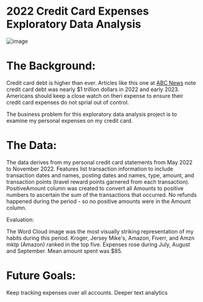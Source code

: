 # 2022 Credit Card Expenses Exploratory Data Analysis 

![image](https://user-images.githubusercontent.com/23224784/229172704-b2b0e6e9-c5c4-4224-9fc1-30ca4ca2747a.png)


# The Background: 

Credit card debt is higher than ever. Articles like this one at <a href = "https://abcnews.go.com/Business/us-credit-card-debt-now-totals-1-trillion/story?id=97286223">ABC News</a> note credit card debt was nearly $1 trillion dollars in 2022 and early 2023. Americans should keep a close watch on theri expense to ensure their credit card expenses do not sprial out of control. 

The business problem for this exploratory data analysis project is to examine my personal expenses on my credit card.

# The Data:

The data derives from my personal credit card statements from May 2022 to November 2022. Features list transaction information to include transaction dates and names, posting dates and names, type, amount, and transaction points (travel reward points garnered from each transaction). PositiveAmount column was created to convert all Amounts to positive numbers to ascertain the sum of the transactions that occurred. No refunds happened during the period - so no positive amounts were in the Amount column.  

Evaluation:

The Word Cloud image was the most visually striking representation of my habits during this period. Kroger, Jersey Mike's, Amazon, Fiverr, and Amzn mktp (Amazon) ranked in the top five. Expenses rose during July, August and September. Mean amount spent was $85. 


# Future Goals: 

Keep tracking expenses over all accounts. 
Deeper text analytics 
